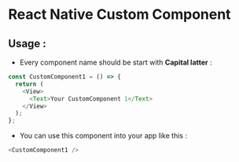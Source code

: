 # React Native Custom Component

## Usage :

- Every component name should be start with <b>Capital latter</b> :

```js
const CustomComponent1 = () => {
  return (
    <View>
      <Text>Your CustomComponent 1</Text>
    </View>
  );
};
```

- You can use this component into your app like this :

```js
<CustomComponent1 />
```
